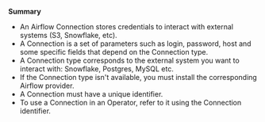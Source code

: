 **Summary**

- An Airflow Connection stores credentials to interact with external systems (S3, Snowflake, etc).
- A Connection is a set of parameters such as login, password, host and some specific fields that depend on the Connection type.
- A Connection type corresponds to the external system you want to interact with: Snowflake, Postgres, MySQL etc.
- If the Connection type isn't available, you must install the corresponding Airflow provider.
- A Connection must have a unique identifier.
- To use a Connection in an Operator, refer to it using the Connection identifier.